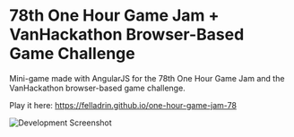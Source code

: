 # 78th One Hour Game Jam + VanHackathon Browser-Based Game Challenge

Mini-game made with AngularJS for the 78th One Hour Game Jam and the VanHackathon browser-based game challenge.

Play it here: <https://felladrin.github.io/one-hour-game-jam-78>

![Development Screenshot](http://i.imgur.com/CmfmZRW.png)
